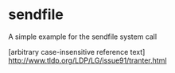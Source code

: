 # sendfile

A simple example for the sendfile system call

[arbitrary case-insensitive reference text] http://www.tldp.org/LDP/LG/issue91/tranter.html
